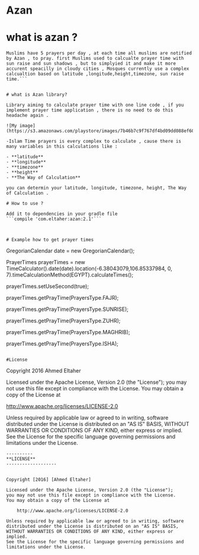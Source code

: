 # Azan

# what is azan ? 

```The Muslim call to ritual prayer made by a muezzin from the minaret of a mosque (or now often played from a recording) . 
Muslims have 5 prayers per day , at each time all muslims are notified by Azan , to pray. first Muslims used to calcualte prayer time with sun raise and sun shadows , but to simplyied it and make it more accurent speacilly in cloudy cities , Mosques currently use a complex calcualtion based on latitude ,longitude,height,timezone, sun raise time.```


# what is Azan library?

Library aiming to calculate prayer time with one line code , if you implement prayer time application , there is no need to do this headache again .

![My image](https://s3.amazonaws.com/playstore/images/7b46b7c9f767df4bd09dd088ef602165)

-Islam Time prayers is every complex to calculate , cause there is many variables in this calculations like :

- **latitude**
- **longitude**
- **timezone**
- **height**
- **The Way of Calculation** 

you can determin your latitude, longitude, timezone, height, The Way of Calculation .

# How to use ? 

Add it to dependencies in your gradle file 
```compile 'com.eltaher:azan:2.1'```



# Example how to get prayer times 
```
GregorianCalendar date = new GregorianCalendar();

PrayerTimes prayerTimes = new TimeCalculator().date(date).location(-6.38043079,106.85337984, 0, 7).timeCalculationMethod(EGYPT).calculateTimes();

prayerTimes.setUseSecond(true);

prayerTimes.getPrayTime(PrayersType.FAJR);

prayerTimes.getPrayTime(PrayersType.SUNRISE);

prayerTimes.getPrayTime(PrayersType.ZUHR);

prayerTimes.getPrayTime(PrayersType.MAGHRIB);

prayerTimes.getPrayTime(PrayersType.ISHA);

```
        
#License 
```
Copyright 2016 Ahmed Eltaher

Licensed under the Apache License, Version 2.0 (the "License");
you may not use this file except in compliance with the License.
You may obtain a copy of the License at

   http://www.apache.org/licenses/LICENSE-2.0

Unless required by applicable law or agreed to in writing, software
distributed under the License is distributed on an "AS IS" BASIS,
WITHOUT WARRANTIES OR CONDITIONS OF ANY KIND, either express or implied.
See the License for the specific language governing permissions and
limitations under the License.
```
----------
**LICENSE**
-------------------


Copyright [2016] [Ahmed Eltaher]

Licensed under the Apache License, Version 2.0 (the "License");
you may not use this file except in compliance with the License.
You may obtain a copy of the License at

    http://www.apache.org/licenses/LICENSE-2.0

Unless required by applicable law or agreed to in writing, software
distributed under the License is distributed on an "AS IS" BASIS,
WITHOUT WARRANTIES OR CONDITIONS OF ANY KIND, either express or implied.
See the License for the specific language governing permissions and
limitations under the License.
